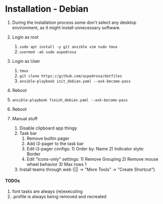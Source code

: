 # Installation - Debian

1. During the installation process some don't select any desktop environment, as it might install unnecessary software.

2. Login as root

   1. `sudo apt install -y git ansible vim sudo tmux`
   2. `usermod -aG sudo aspedrosa`

3. Login as User

   1. `tmux`
   2. `git clone https://github.com/aspedrosa/dotfiles`
   3. `ansible-playbook init_debian.yaml --ask-become-pass`

4. Reboot

5. `ansible-playbook finish_debian.yaml --ask-become-pass`

6. Reboot

7. Manual stuff

   1. Disable clipboard app thingy
   2. Task bar
      1. Remove builtin pager
      2. Add i3-pager to the task bar
      4. Edit i3-pager configs: 1) Order by: Name 2) Indicator style: Border
      3. Edit "Icons-only" settings: 1) Remove Grouping 2) Remove mouse wheel behavior 3) Max rows 1
   3. Install teams through web (||| -> "More Tools" -> "Create Shortcut")

#### TODOs

1. font tasks are always (re)executing
2. .profile is always being removed and recreated
